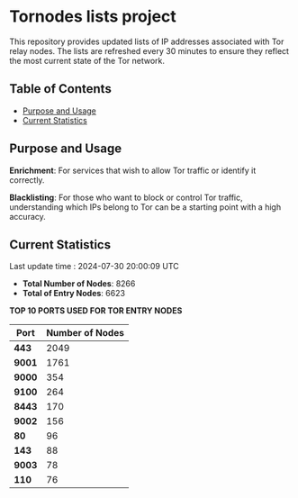 # Tornodes lists project

This repository provides updated lists of IP addresses associated with Tor relay nodes. The lists are refreshed every 30 minutes to ensure they reflect the most current state of the Tor network.

## Table of Contents

- [Purpose and Usage](#purpose-and-usage)
- [Current Statistics](#current-statistics)


## Purpose and Usage

**Enrichment**: For services that wish to allow Tor traffic or identify it correctly.

**Blacklisting**: For those who want to block or control Tor traffic, understanding which IPs belong to Tor can be a starting point with a high accuracy.

## Current Statistics

Last update time : 2024-07-30 20:00:09 UTC

- **Total Number of Nodes**: 8266
- **Total of Entry Nodes**: 6623

**TOP 10 PORTS USED FOR TOR ENTRY NODES**

| **Port** | **Number of Nodes** |
|------|-----------------|
| **443**   | 2049  |
| **9001**   | 1761  |
| **9000**   | 354  |
| **9100**   | 264  |
| **8443**   | 170  |
| **9002**   | 156  |
| **80**   | 96  |
| **143**   | 88  |
| **9003**   | 78  |
| **110**   | 76  |

